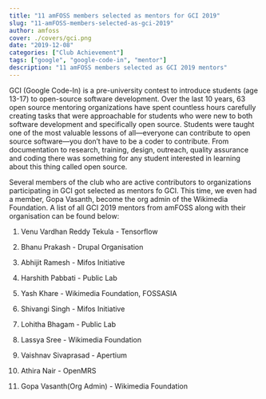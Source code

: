```yaml
---
title: "11 amFOSS members selected as mentors for GCI 2019"
slug: "11-amFOSS-members-selected-as-gci-2019"
author: amfoss
cover: ./covers/gci.png
date: "2019-12-08"
categories: ["Club Achievement"]
tags: ["google", "google-code-in", "mentor"]
description: "11 amFOSS members selected as GCI 2019 mentors"
---
```


GCI (Google Code-In) is a pre-university contest to introduce students (age 13-17) to open-source software development. Over the last 10 years, 63 open source mentoring organizations have spent countless hours carefully creating tasks that were approachable for students who were new to both software development and specifically open source. Students were taught one of the most valuable lessons of all—everyone can contribute to open source software—you don’t have to be a coder to contribute. From documentation to research, training, design, outreach, quality assurance and coding there was something for any student interested in learning about this thing called open source.

Several members of the club who are active contributors to organizations participating in GCI got selected as mentors fo GCI. This time, we even had a member, Gopa Vasanth, become the org admin of the Wikimedia Foundation. A list of all GCI 2019 mentors from amFOSS along with their organisation can be found below: 

1. Venu Vardhan Reddy Tekula - Tensorflow

2. Bhanu Prakash - Drupal Organisation

3. Abhijit Ramesh - Mifos Initiative

4. Harshith Pabbati - Public Lab

5. Yash Khare - Wikimedia Foundation, FOSSASIA

6. Shivangi Singh - Mifos Initiative

7. Lohitha Bhagam - Public Lab

8. Lassya Sree - Wikimedia Foundation

9. Vaishnav Sivaprasad - Apertium

10. Athira Nair - OpenMRS

11. Gopa Vasanth(Org Admin) - Wikimedia Foundation